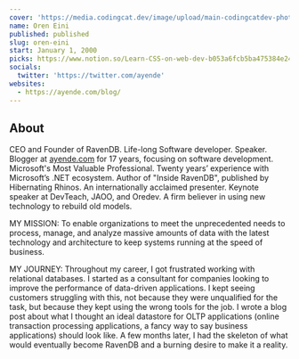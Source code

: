 ```yaml
---
cover: 'https://media.codingcat.dev/image/upload/main-codingcatdev-photo/podcast-guest/ayende'
name: Oren Eini
published: published
slug: oren-eini
start: January 1, 2000
picks: https://www.notion.so/Learn-CSS-on-web-dev-b053a6fcb5ba475384e2472812269ad1, https://www.notion.so/GUI-Challenges-c37331dfe86c40b6b118a50220923623, https://www.notion.so/gradient-style-1032a3c3783f4175aec4c442a27a891f
socials:
  twitter: 'https://twitter.com/ayende'
websites:
  - https://ayende.com/blog/
---
```


## About

CEO and Founder of RavenDB. Life-long Software developer. Speaker. Blogger at [ayende.com](http://ayende.com/) for 17 years, focusing on software development. Microsoft's Most Valuable Professional. Twenty years’ experience with Microsoft’s .NET ecosystem. Author of "Inside RavenDB", published by Hibernating Rhinos. An internationally acclaimed presenter. Keynote speaker at DevTeach, JAOO, and Oredev. A firm believer in using new technology to rebuild old models.

MY MISSION: To enable organizations to meet the unprecedented needs to process, manage, and analyze massive amounts of data with the latest technology and architecture to keep systems running at the speed of business.

MY JOURNEY: Throughout my career, I got frustrated working with relational databases. I started as a consultant for companies looking to improve the performance of data-driven applications. I kept seeing customers struggling with this, not because they were unqualified for the task, but because they kept using the wrong tools for the job. I wrote a blog post about what I thought an ideal datastore for OLTP applications (online transaction processing applications, a fancy way to say business applications) should look like. A few months later, I had the skeleton of what would eventually become RavenDB and a burning desire to make it a reality.
